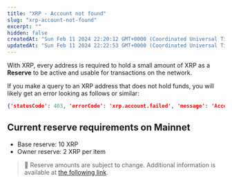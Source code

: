 ```yaml
---
title: "XRP - Account not found"
slug: "xrp-account-not-found"
excerpt: ""
hidden: false
createdAt: "Sun Feb 11 2024 22:20:12 GMT+0000 (Coordinated Universal Time)"
updatedAt: "Sun Feb 11 2024 22:22:53 GMT+0000 (Coordinated Universal Time)"
---
```

With XRP, every address is required to hold a small amount of XRP as a **Reserve** to be active and usable for transactions on the network.

If you make a query to an XRP address that does not hold funds, you will likely get an error looking as follows or similar:

```json JSON
{'statusCode': 403, 'errorCode': 'xrp.account.failed', 'message': 'Account not found. Code: 19'}
```

## Current reserve requirements on Mainnet

- Base reserve: 10 XRP
- Owner reserve: 2 XRP per item

> 📘 Reserve amounts are subject to change. Additional information is available at [the following link](https://xrpl.org/reserves.html).
